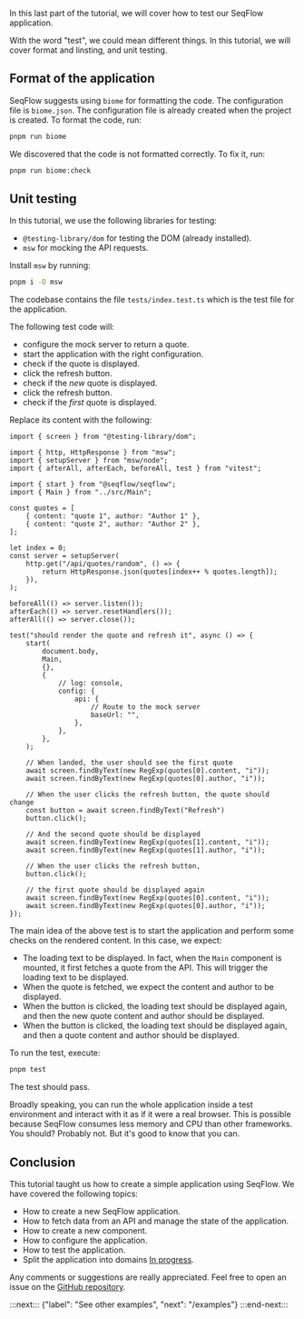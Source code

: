 In this last part of the tutorial, we will cover how to test our SeqFlow application.

With the word "test", we could mean different things. In this tutorial, we will cover format and linsting, and unit testing.

## Format of the application

SeqFlow suggests using `biome` for formatting the code. The configuration file is `biome.json`. The configuration file is already created when the project is created. To format the code, run:

```bash
pnpm run biome
```

We discovered that the code is not formatted correctly. To fix it, run:

```bash
pnpm run biome:check
```

## Unit testing

In this tutorial, we use the following libraries for testing:
- `@testing-library/dom` for testing the DOM (already installed).
- `msw` for mocking the API requests.

Install `msw` by running:

```bash
pnpm i -D msw
```

The codebase contains the file `tests/index.test.ts` which is the test file for the application.

The following test code will:
- configure the mock server to return a quote.
- start the application with the right configuration.
- check if the quote is displayed.
- click the refresh button.
- check if the *new* quote is displayed.
- click the refresh button.
- check if the *first* quote is displayed.

Replace its content with the following:

```tsx
import { screen } from "@testing-library/dom";

import { http, HttpResponse } from "msw";
import { setupServer } from "msw/node";
import { afterAll, afterEach, beforeAll, test } from "vitest";

import { start } from "@seqflow/seqflow";
import { Main } from "../src/Main";

const quotes = [
	{ content: "quote 1", author: "Author 1" },
	{ content: "quote 2", author: "Author 2" },
];

let index = 0;
const server = setupServer(
	http.get("/api/quotes/random", () => {
		return HttpResponse.json(quotes[index++ % quotes.length]);
	}),
);

beforeAll(() => server.listen());
afterEach(() => server.resetHandlers());
afterAll(() => server.close());

test("should render the quote and refresh it", async () => {
	start(
		document.body,
		Main,
		{},
		{
			// log: console,
			config: {
				api: {
					// Route to the mock server
					baseUrl: "",
				},
			},
		},
	);

	// When landed, the user should see the first quote
	await screen.findByText(new RegExp(quotes[0].content, "i"));
	await screen.findByText(new RegExp(quotes[0].author, "i"));

	// When the user clicks the refresh button, the quote should change
	const button = await screen.findByText("Refresh")
	button.click();

	// And the second quote should be displayed
	await screen.findByText(new RegExp(quotes[1].content, "i"));
	await screen.findByText(new RegExp(quotes[1].author, "i"));

	// When the user clicks the refresh button,
	button.click();

	// the first quote should be displayed again
	await screen.findByText(new RegExp(quotes[0].content, "i"));
	await screen.findByText(new RegExp(quotes[0].author, "i"));
});
```

The main idea of the above test is to start the application and perform some checks on the rendered content. In this case, we expect:

- The loading text to be displayed. In fact, when the `Main` component is mounted, it first fetches a quote from the API. This will trigger the loading text to be displayed.
- When the quote is fetched, we expect the content and author to be displayed.
- When the button is clicked, the loading text should be displayed again, and then the new quote content and author should be displayed.
- When the button is clicked, the loading text should be displayed again, and then a quote content and author should be displayed.

To run the test, execute:

```bash
pnpm test
```

The test should pass.

Broadly speaking, you can run the whole application inside a test environment and interact with it as if it were a real browser. This is possible because SeqFlow consumes less memory and CPU than other frameworks. You should? Probably not. But it's good to know that you can.

## Conclusion

This tutorial taught us how to create a simple application using SeqFlow. We have covered the following topics:

- How to create a new SeqFlow application.
- How to fetch data from an API and manage the state of the application.
- How to create a new component.
- How to configure the application.
- How to test the application.
- Split the application into domains [In progress](https://github.com/allevo/seqflow-js/issues/9).

Any comments or suggestions are really appreciated. Feel free to open an issue on the [GitHub repository](https://github.com/allevo/seqflow-js/issues).

:::next:::
{"label": "See other examples", "next": "/examples"}
:::end-next:::
